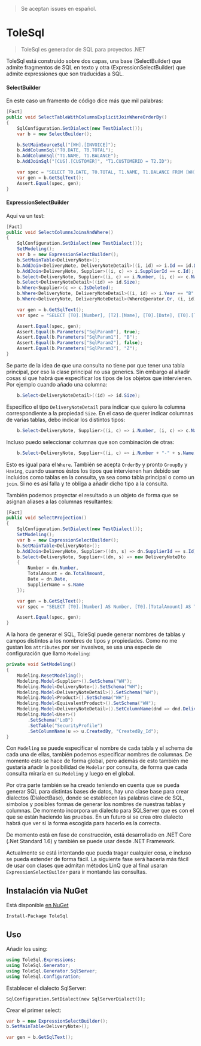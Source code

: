 >Se aceptan issues en español.

# ToleSql

> ToleSql es generador de SQL para proyectos .NET

ToleSql está construido sobre dos capas, una base (SelectBuilder) que admite fragmentos de SQL en texto y otra (ExpressionSelectBuilder) que admite expressiones que son traducidas a SQL.

#### SelectBuilder
En este caso un framento de código dice más que mil palabras:

~~~~ csharp
[Fact]
public void SelectTableWithColumnsExplicitJoinWhereOrderBy()
{
    SqlConfiguration.SetDialect(new TestDialect());
    var b = new SelectBuilder();

    b.SetMainSourceSql("[WH].[INVOICE]");
    b.AddColumnSql("T0.DATE, T0.TOTAL");
    b.AddColumnSql("T1.NAME, T1.BALANCE");
    b.AddJoinSql("[CUS].[CUSTOMER]", "T1.CUSTOMERID = T2.ID");

    var spec = "SELECT T0.DATE, T0.TOTAL, T1.NAME, T1.BALANCE FROM [WH].[INVOICE] AS [T0] INNER JOIN [CUS].[CUSTOMER] AS [T1] ON T1.CUSTOMERID = T2.ID";
    var gen = b.GetSqlText();
    Assert.Equal(spec, gen);
}
~~~~

#### ExpressionSelectBuilder

Aquí va un test:
~~~~ csharp
[Fact]
public void SelectColumnsJoinsAndWhere()
{
    SqlConfiguration.SetDialect(new TestDialect());
    SetModeling();
    var b = new ExpressionSelectBuilder();
    b.SetMainTable<DeliveryNote>();
    b.AddJoin<DeliveryNote, DeliveryNoteDetail>((i, id) => i.Id == id.DeliveryNoteId);
    b.AddJoin<DeliveryNote, Supplier>((i, c) => i.SupplierId == c.Id);
    b.Select<DeliveryNote, Supplier>((i, c) => i.Number, (i, c) => c.Name, (i, c) => i.Date, (i, c) => i.TotalAmount);
    b.Select<DeliveryNoteDetail>((id) => id.Size);
    b.Where<Supplier>(c => c.IsDeleted);
    b.Where<DeliveryNote, DeliveryNoteDetail>((i, id) => i.Year == "B" && id.IsDeleted == false);
    b.Where<DeliveryNote, DeliveryNoteDetail>(WhereOperator.Or, (i, id) => i.Year == "Z");

    var gen = b.GetSqlText();
    var spec = "SELECT [T0].[Number], [T2].[Name], [T0].[Date], [T0].[TotalAmount], [T1].[Size] FROM [WH].[DeliveryNote] AS [T0] INNER JOIN [WH].[DeliveryNoteDetail] AS [T1] ON ([T0].[Id] = [T1].[DeliveryNote_Id]) INNER JOIN [WH].[Supplier] AS [T2] ON ([T0].[SupplierId] = [T2].[Id]) WHERE ([T2].[IsDeleted] = @SqlParam0) AND (([T0].[Year] = @SqlParam1) AND ([T1].[IsDeleted] = @SqlParam2)) OR ([T0].[Year] = @SqlParam3)";

    Assert.Equal(spec, gen);
    Assert.Equal(b.Parameters["SqlParam0"], true);
    Assert.Equal(b.Parameters["SqlParam1"], "B");
    Assert.Equal(b.Parameters["SqlParam2"], false);
    Assert.Equal(b.Parameters["SqlParam3"], "Z");
}
~~~~

Se parte de la idea de que una consulta no tiene por que tener una tabla principal, por eso la clase principal no usa generics. Sin embargo al añadir cosas si que habrá que especificar los tipos de los objetos que intervienen. Por ejemplo cuando añado una columna:

~~~~ csharp
    b.Select<DeliveryNoteDetail>((id) => id.Size);
~~~~

Especifico el tipo `DeliveryNoteDetail` para indicar que quiero la columna correspondiente a la propiedad `Size`.
En el caso de querer indicar columnas de varias tablas, debo indicar los distintos tipos:

~~~~ csharp
    b.Select<DeliveryNote, Supplier>((i, c) => i.Number, (i, c) => c.Name, (i, c) => i.Date, (i, c) => i.TotalAmount);
~~~~

Incluso puedo seleccionar columnas que son combinación de otras:

~~~~ csharp
    b.Select<DeliveryNote, Supplier>((i, c) => i.Number + "-" + s.Name);
~~~~

Esto es igual para el `Where`. También se acepta `OrderBy` y pronto `GroupBy` y `Having`, cuando usamos éstos los tipos que intervienen han debido ser incluidos como tablas en la consulta, ya sea como tabla principal o como un `join`. Si no es así falla y te obliga a añadir dicho tipo a la consulta.

También podemos proyectar el resultado a un objeto de forma que se asignan aliases a las columnas resultantes:

```` csharp
[Fact]
public void SelectProjection()
{
    SqlConfiguration.SetDialect(new TestDialect());
    SetModeling();
    var b = new ExpressionSelectBuilder();
    b.SetMainTable<DeliveryNote>();
    b.AddJoin<DeliveryNote, Supplier>((dn, s) => dn.SupplierId == s.Id);
    b.Select<DeliveryNote, Supplier>((dn, s) => new DeliveryNoteDto
    {
        Number = dn.Number,
        TotalAmount = dn.TotalAmount,
        Date = dn.Date,
        SupplierName = s.Name
    });

    var gen = b.GetSqlText();
    var spec = "SELECT [T0].[Number] AS Number, [T0].[TotalAmount] AS TotalAmount, [T0].[Date] AS Date, [T1].[Name] AS SupplierName FROM [WH].[DeliveryNote] AS [T0] INNER JOIN [WH].[Supplier] AS [T1] ON ([T0].[SupplierId] = [T1].[Id])";

    Assert.Equal(spec, gen);
}
````



A la hora de generar el SQL, ToleSql puede generar nombres de tablas y campos distintos a los nombres de tipos y propiedades. Como no me gustan los `attributes` por ser invasivos, se usa una especie de configuración que llamo `Modeling`:

~~~~ csharp
private void SetModeling()
{
    Modeling.ResetModeling();
    Modeling.Model<Supplier>().SetSchema("WH");
    Modeling.Model<DeliveryNote>().SetSchema("WH");
    Modeling.Model<DeliveryNoteDetail>().SetSchema("WH");
    Modeling.Model<Product>().SetSchema("WH");
    Modeling.Model<EquivalentProduct>().SetSchema("WH");
    Modeling.Model<DeliveryNoteDetail>().SetColumnName(dnd => dnd.DeliveryNoteId, "DeliveryNote_Id");
    Modeling.Model<User>()
        .SetSchema("LoB")
        .SetTable("SecurityProfile")
        .SetColumnName(u => u.CreatedBy, "CreatedBy_Id");
}
~~~~

Con `Modeling` se puede especificar el nombre de cada tabla y el schema de cada una de ellas, también podemos especificar nombres de columnas. De momento esto se hace de forma global, pero además de esto también me gustaría añadir la posibilidad de `Modelar` por consulta, de forma que cada consulta miraría en su `Modeling` y luego en el global.

Por otra parte también se ha creado teniendo en cuenta que se pueda generar SQL para distintas bases de datos, hay una clase base para crear dialectos (DialectBase), donde se establecen las palabras clave de SQL, simbolos y posibles formas de generar los nombres de nuestras tablas y columnas. De momento incorpora un dialecto para SQLServer que es con el que se están haciendo las pruebas. En un futuro si se crea otro dialecto habrá que ver si la forma escogida para hacerlo es la correcta.

De momento está en fase de construcción, está desarrollado en .NET Core (.Net Standard 1.6) y también se puede usar desde .NET Framework.

Actualmente se está intentando que pueda tragar cualquier cosa, e incluso se pueda extender de forma fácil. La siguiente fase será hacerla más fácil de usar con clases que admitan métodos LinQ que al final usaran `ExpressionSelectBuilder` para ir montando las consultas.

## Instalación via NuGet

Está disponible [en NuGet](https://www.nuget.org/packages/ToleSql/)

````
Install-Package ToleSql
````

## Uso

Añadir los using:
```` csharp
using ToleSql.Expressions;
using ToleSql.Generator;
using ToleSql.Generator.SqlServer;
using ToleSql.Configuration;
````

Establecer el dialecto SqlServer:

````
SqlConfiguration.SetDialect(new SqlServerDialect());
````

Crear el primer select:

```` csharp
var b = new ExpressionSelectBuilder();
b.SetMainTable<DeliveryNote>();

var gen = b.GetSqlText();
````

